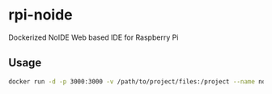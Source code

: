 # rpi-noide
Dockerized NoIDE Web based IDE for Raspberry Pi

## Usage
```bash
docker run -d -p 3000:3000 -v /path/to/project/files:/project --name noide a0js/rpi-noide
```
